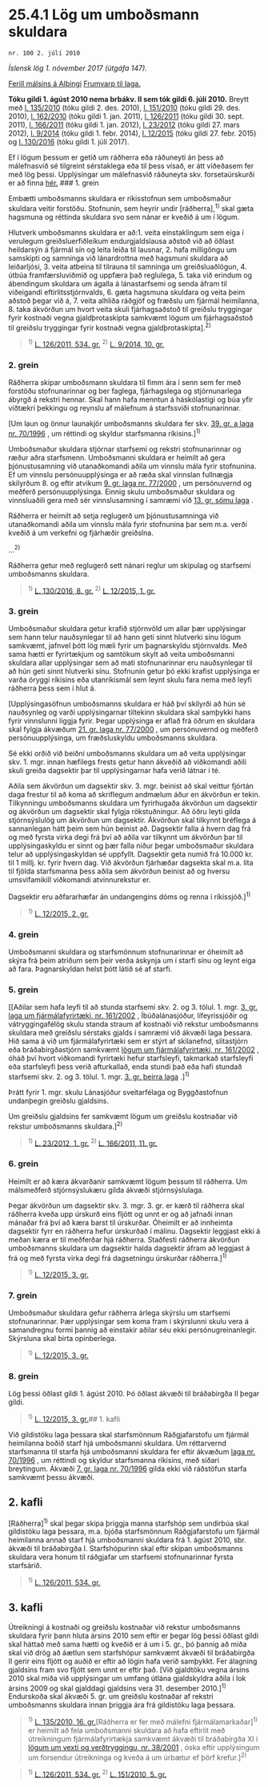 # 25.4.1 Lög um umboðsmann skuldara

`nr. 100 2. júlí 2010`

_Íslensk lög 1. nóvember 2017 (útgáfa 147)._

[Ferill málsins á Alþingi](https://www.althingi.is/thingstorf/thingmalalistar-eftir-thingum/ferill/?ltg=138&mnr=562)
[Frumvarp til laga.](https://www.althingi.is/altext/138/s/952.html)

**Tóku gildi 1. ágúst 2010 nema brbákv. II sem tók gildi 6. júlí 2010.**
Breytt með
[l. 135/2010](https://althingi.is/altext/stjt/2010.135.html) (tóku gildi 2. des. 2010),
[l. 151/2010](https://althingi.is/altext/stjt/2010.151.html) (tóku gildi 29. des. 2010),
[l. 162/2010](https://althingi.is/altext/stjt/2010.162.html) (tóku gildi 1. jan. 2011),
[l. 126/2011](https://althingi.is/altext/stjt/2011.126.html) (tóku gildi 30. sept. 2011),
[l. 166/2011](https://althingi.is/altext/stjt/2011.166.html) (tóku gildi 1. jan. 2012),
[l. 23/2012](https://althingi.is/altext/stjt/2012.023.html) (tóku gildi 27. mars 2012),
[l. 9/2014](https://althingi.is/altext/stjt/2014.009.html) (tóku gildi 1. febr. 2014),
[l. 12/2015](https://althingi.is/altext/stjt/2015.012.html) (tóku gildi 27. febr. 2015) og
[l. 130/2016](https://althingi.is/altext/stjt/2016.130.html) (tóku gildi 1. júlí 2017).

Ef í lögum þessum er getið um ráðherra eða ráðuneyti án þess að málefnasvið sé tilgreint sérstaklega eða til þess vísað, er átt viðeðasem fer með lög þessi. Upplýsingar um málefnasvið ráðuneyta skv. forsetaúrskurði er að finna [hér.](2017015.md) ### 1. grein

Embætti umboðsmanns skuldara er ríkisstofnun sem umboðsmaður skuldara veitir forstöðu. Stofnunin, sem heyrir undir [ráðherra],<sup>1)</sup> skal gæta hagsmuna og réttinda skuldara svo sem nánar er kveðið á um í lögum.

Hlutverk umboðsmanns skuldara er að:1. veita einstaklingum sem eiga í verulegum greiðsluerfiðleikum endurgjaldslausa aðstoð við að öðlast heildarsýn á fjármál sín og leita leiða til lausnar,
2. hafa milligöngu um samskipti og samninga við lánardrottna með hagsmuni skuldara að leiðarljósi,
3. veita atbeina til tilrauna til samninga um greiðsluaðlögun,
4. útbúa framfærsluviðmið og uppfæra það reglulega,
5. taka við erindum og ábendingum skuldara um ágalla á lánastarfsemi og senda áfram til viðeigandi eftirlitsstjórnvalds,
6. gæta hagsmuna skuldara og veita þeim aðstoð þegar við á,
7. veita alhliða ráðgjöf og fræðslu um fjármál heimilanna,
8. taka ákvörðun um hvort veita skuli fjárhagsaðstoð til greiðslu tryggingar fyrir kostnaði vegna gjaldþrotaskipta samkvæmt lögum um fjárhagsaðstoð til greiðslu tryggingar fyrir kostnaði vegna gjaldþrotaskipta].<sup>2)</sup> 

> <sup>1)</sup> [L. 126/2011, 534. gr.](https://althingi.is/altext/stjt/2011.126.html) <sup>2)</sup> [L. 9/2014, 10. gr.](https://althingi.is/altext/stjt/2014.009.html#G10)

### 2. grein

Ráðherra skipar umboðsmann skuldara til fimm ára í senn sem fer með forstöðu stofnunarinnar og ber faglega, fjárhagslega og stjórnunarlega ábyrgð á rekstri hennar. Skal hann hafa menntun á háskólastigi og búa yfir víðtækri þekkingu og reynslu af málefnum á starfssviði stofnunarinnar.

[Um laun og önnur launakjör umboðsmanns skuldara fer skv. [39. gr. a laga nr. 70/1996](1996070.md#G39a) , um réttindi og skyldur starfsmanna ríkisins.]<sup>1)</sup> 

Umboðsmaður skuldara stjórnar starfsemi og rekstri stofnunarinnar og ræður aðra starfsmenn. Umboðsmanni skuldara er heimilt að gera þjónustusamning við utanaðkomandi aðila um vinnslu mála fyrir stofnunina. Ef um vinnslu persónuupplýsinga er að ræða skal vinnslan fullnægja skilyrðum 8. og eftir atvikum [9. gr. laga nr. 77/2000](2000077.md#G9) , um persónuvernd og meðferð persónuupplýsinga. Einnig skulu umboðsmaður skuldara og vinnsluaðili gera með sér vinnslusamning í samræmi við [13. gr. sömu laga](2000077.md#G13) .

Ráðherra er heimilt að setja reglugerð um þjónustusamninga við utanaðkomandi aðila um vinnslu mála fyrir stofnunina þar sem m.a. verði kveðið á um verkefni og fjárhæðir greiðslna.

…<sup>2)</sup> 

Ráðherra getur með reglugerð sett nánari reglur um skipulag og starfsemi umboðsmanns skuldara.

> <sup>1)</sup> [L. 130/2016, 8. gr.](https://althingi.is/altext/stjt/2016.130.html#G8) <sup>2)</sup> [L. 12/2015, 1. gr.](https://althingi.is/altext/stjt/2015.012.html)

### 3. grein

Umboðsmaður skuldara getur krafið stjórnvöld um allar þær upplýsingar sem hann telur nauðsynlegar til að hann geti sinnt hlutverki sínu lögum samkvæmt, jafnvel þótt lög mæli fyrir um þagnarskyldu stjórnvalds. Með sama hætti er fyrirtækjum og samtökum skylt að veita umboðsmanni skuldara allar upplýsingar sem að mati stofnunarinnar eru nauðsynlegar til að hún geti sinnt hlutverki sínu. Stofnunin getur þó ekki krafist upplýsinga er varða öryggi ríkisins eða utanríkismál sem leynt skulu fara nema með leyfi ráðherra þess sem í hlut á.

[Upplýsingasöfnun umboðsmanns skuldara er háð því skilyrði að hún sé nauðsynleg og varði upplýsingarnar tiltekinn skuldara skal samþykki hans fyrir vinnslunni liggja fyrir. Þegar upplýsinga er aflað frá öðrum en skuldara skal fylgja ákvæðum [21. gr. laga nr. 77/2000](2000077.md#G21) , um persónuvernd og meðferð persónuupplýsinga, um fræðsluskyldu umboðsmanns skuldara.

Sé ekki orðið við beiðni umboðsmanns skuldara um að veita upplýsingar skv. 1. mgr. innan hæfilegs frests getur hann ákveðið að viðkomandi aðili skuli greiða dagsektir þar til upplýsingarnar hafa verið látnar í té.

Aðila sem ákvörðun um dagsektir skv. 3. mgr. beinist að skal veittur fjórtán daga frestur til að koma að skriflegum andmælum áður en ákvörðun er tekin. Tilkynningu umboðsmanns skuldara um fyrirhugaða ákvörðun um dagsektir og ákvörðun um dagsektir skal fylgja rökstuðningur. Að öðru leyti gilda stjórnsýslulög um ákvörðun um dagsektir. Ákvörðun skal tilkynnt bréflega á sannanlegan hátt þeim sem hún beinist að. Dagsektir falla á hvern dag frá og með fyrsta virka degi frá því að aðila var tilkynnt um ákvörðun þar til upplýsingaskyldu er sinnt og þær falla niður þegar umboðsmaður skuldara telur að upplýsingaskyldan sé uppfyllt. Dagsektir geta numið frá 10.000 kr. til 1 millj. kr. fyrir hvern dag. Við ákvörðun fjárhæðar dagsekta skal m.a. líta til fjölda starfsmanna þess aðila sem ákvörðun beinist að og hversu umsvifamikill viðkomandi atvinnurekstur er.

Dagsektir eru aðfararhæfar án undangengins dóms og renna í ríkissjóð.]<sup>1)</sup> 

> <sup>1)</sup> [L. 12/2015, 2. gr.](https://althingi.is/altext/stjt/2015.012.html)

### 4. grein

Umboðsmanni skuldara og starfsmönnum stofnunarinnar er óheimilt að skýra frá þeim atriðum sem þeir verða áskynja um í starfi sínu og leynt eiga að fara. Þagnarskyldan helst þótt látið sé af starfi.

### 5. grein

[[Aðilar sem hafa leyfi til að stunda starfsemi skv. 2. og 3. tölul. 1. mgr. [3. gr. laga um fjármálafyrirtæki, nr. 161/2002](2002161.md#G3) , Íbúðalánasjóður, lífeyrissjóðir og vátryggingafélög skulu standa straum af kostnaði við rekstur umboðsmanns skuldara með greiðslu sérstaks gjalds í samræmi við ákvæði laga þessara. Hið sama á við um fjármálafyrirtæki sem er stýrt af skilanefnd, slitastjórn eða bráðabirgðastjórn samkvæmt [lögum um fjármálafyrirtæki, nr. 161/2002](2002161.md) , óháð því hvort viðkomandi fyrirtæki hefur starfsleyfi, takmarkað starfsleyfi eða starfsleyfi þess verið afturkallað, enda stundi það eða hafi stundað starfsemi skv. 2. og 3. tölul. 1. mgr. [3. gr. þeirra laga](2002161.md#G3) .]<sup>1)</sup> 

Þrátt fyrir 1. mgr. skulu Lánasjóður sveitarfélaga og Byggðastofnun undanþegin greiðslu gjaldsins.

Um greiðslu gjaldsins fer samkvæmt lögum um greiðslu kostnaðar við rekstur umboðsmanns skuldara.]<sup>2)</sup> 

> <sup>1)</sup> [L. 23/2012, 1. gr.](https://althingi.is/altext/stjt/2012.023.html) <sup>2)</sup> [L. 166/2011, 11. gr.](https://althingi.is/altext/stjt/2011.166.html#G11)

### 6. grein

Heimilt er að kæra ákvarðanir samkvæmt lögum þessum til ráðherra. Um málsmeðferð stjórnsýslukæru gilda ákvæði stjórnsýslulaga.

Þegar ákvörðun um dagsektir skv. 3. mgr. 3. gr. er kærð til ráðherra skal ráðherra kveða upp úrskurð eins fljótt og unnt er og að jafnaði innan mánaðar frá því að kæra barst til úrskurðar. Óheimilt er að innheimta dagsektir fyrr en ráðherra hefur úrskurðað í málinu. Dagsektir leggjast ekki á meðan kæra er til meðferðar hjá ráðherra. Staðfesti ráðherra ákvörðun umboðsmanns skuldara um dagsektir halda dagsektir áfram að leggjast á frá og með fyrsta virka degi frá dagsetningu úrskurðar ráðherra.]<sup>1)</sup> 

> <sup>1)</sup> [L. 12/2015, 3. gr.](https://althingi.is/altext/stjt/2015.012.html)

### 7. grein

Umboðsmaður skuldara gefur ráðherra árlega skýrslu um starfsemi stofnunarinnar. Þær upplýsingar sem koma fram í skýrslunni skulu vera á samandregnu formi þannig að einstakir aðilar séu ekki persónugreinanlegir. Skýrsluna skal birta opinberlega.

> <sup>1)</sup> [L. 12/2015, 3. gr.](https://althingi.is/altext/stjt/2015.012.html)

### 8. grein

Lög þessi öðlast gildi 1. ágúst 2010. Þó öðlast ákvæði til bráðabirgða II þegar gildi.

> <sup>1)</sup> [L. 12/2015, 3. gr.](https://althingi.is/altext/stjt/2015.012.html)## 1. kafli

Við gildistöku laga þessara skal starfsmönnum Ráðgjafarstofu um fjármál heimilanna boðið starf hjá umboðsmanni skuldara. Um réttarvernd starfsmanna til starfa hjá umboðsmanni skuldara fer eftir ákvæðum [laga nr. 70/1996](1996070.md) , um réttindi og skyldur starfsmanna ríkisins, með síðari breytingum. Ákvæði [7. gr. laga nr. 70/1996](1996070.md#G7) gilda ekki við ráðstöfun starfa samkvæmt þessu ákvæði.

## 2. kafli

[Ráðherra]<sup>1)</sup> skal þegar skipa þriggja manna starfshóp sem undirbúa skal gildistöku laga þessara, m.a. bjóða starfsmönnum Ráðgjafarstofu um fjármál heimilanna annað starf hjá umboðsmanni skuldara frá 1. ágúst 2010, sbr. ákvæði til bráðabirgða I. Starfshópurinn skal eftir skipan umboðsmanns skuldara vera honum til ráðgjafar um starfsemi stofnunarinnar fyrsta starfsárið.

> <sup>1)</sup> [L. 126/2011, 534. gr.](https://althingi.is/altext/stjt/2011.126.html)

## 3. kafli

Útreikningi á kostnaði og greiðslu kostnaðar við rekstur umboðsmanns skuldara fyrir þann hluta ársins 2010 sem eftir er þegar lög þessi öðlast gildi skal háttað með sama hætti og kveðið er á um í 5. gr., þó þannig að miða skal við drög að áætlun sem starfshópur samkvæmt ákvæði til bráðabirgða II gerir eins fljótt og auðið er eftir að lögin hafa verið samþykkt. Fer álagning gjaldsins fram svo fljótt sem unnt er eftir það. [Við gjaldtöku vegna ársins 2010 skal miða við upplýsingar um umfang útlána gjaldskyldra aðila í lok ársins 2009 og skal gjalddagi gjaldsins vera 31. desember 2010.]<sup>1)</sup> Endurskoða skal ákvæði 5. gr. um greiðslu kostnaðar af rekstri umboðsmanns skuldara innan þriggja ára frá gildistöku laga þessara.

> <sup>1)</sup> [L. 135/2010, 16. gr.](https://althingi.is/altext/stjt/2010.135.html)[Ráðherra er fer með málefni fjármálamarkaðar]<sup>1)</sup> er heimilt að fela umboðsmanni skuldara að hafa eftirlit með útreikningum fjármálafyrirtækja samkvæmt ákvæði til bráðabirgða XI í [lögum um vexti og verðtryggingu, nr. 38/2001](2001038.md) , óska eftir upplýsingum um forsendur útreikninga og kveða á um úrbætur ef þörf krefur.]<sup>2)</sup> 

> <sup>1)</sup> [L. 126/2011, 534. gr.](https://althingi.is/altext/stjt/2011.126.html) <sup>2)</sup> [L. 151/2010, 5. gr.](https://althingi.is/altext/stjt/2010.151.html)
